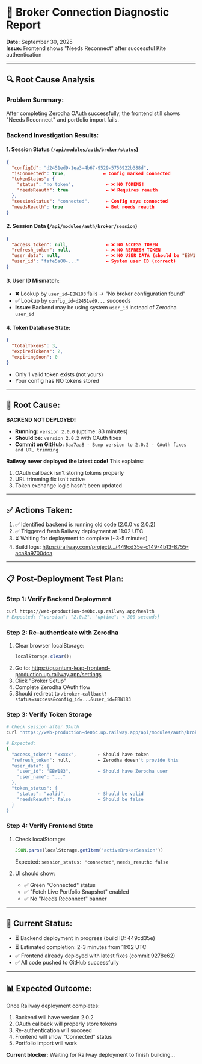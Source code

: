 # 🔧 Broker Connection Diagnostic Report
**Date:** September 30, 2025  
**Issue:** Frontend shows "Needs Reconnect" after successful Kite authentication

---

## 🔍 Root Cause Analysis

### Problem Summary:
After completing Zerodha OAuth successfully, the frontend still shows "Needs Reconnect" and portfolio import fails.

### Backend Investigation Results:

#### 1. Session Status (`/api/modules/auth/broker/status`)
```json
{
  "configId": "d2451ed9-1ea3-4b67-9529-5756922b388d",
  "isConnected": true,              ← Config marked connected
  "tokenStatus": {
    "status": "no_token",            ← ❌ NO TOKENS!
    "needsReauth": true              ← ❌ Requires reauth
  },
  "sessionStatus": "connected",      ← Config says connected
  "needsReauth": true                ← But needs reauth
}
```

#### 2. Session Data (`/api/modules/auth/broker/session`)
```json
{
  "access_token": null,              ← ❌ NO ACCESS TOKEN
  "refresh_token": null,             ← ❌ NO REFRESH TOKEN
  "user_data": null,                 ← ❌ NO USER DATA (should be "EBW183")
  "user_id": "fafe5a00-..."          ← System user ID (correct)
}
```

#### 3. User ID Mismatch:
- ❌ Lookup by `user_id=EBW183` fails → "No broker configuration found"
- ✅ Lookup by `config_id=d2451ed9...` succeeds
- **Issue:** Backend may be using system `user_id` instead of Zerodha `user_id`

#### 4. Token Database State:
```json
{
  "totalTokens": 3,
  "expiredTokens": 2,
  "expiringSoon": 0
}
```
- Only 1 valid token exists (not yours)
- Your config has NO tokens stored

---

## 🎯 Root Cause:

**BACKEND NOT DEPLOYED!**

- **Running:** `version 2.0.0` (uptime: 83 minutes)
- **Should be:** `version 2.0.2` with OAuth fixes
- **Commit on GitHub:** `6aa7aa8 - Bump version to 2.0.2 - OAuth fixes and URL trimming`

**Railway never deployed the latest code!** This explains:
1. OAuth callback isn't storing tokens properly
2. URL trimming fix isn't active
3. Token exchange logic hasn't been updated

---

## ✅ Actions Taken:

1. ✅ Identified backend is running old code (2.0.0 vs 2.0.2)
2. ✅ Triggered fresh Railway deployment at 11:02 UTC
3. ⏳ Waiting for deployment to complete (~3-5 minutes)
4. Build logs: https://railway.com/project/.../449cd35e-c149-4b13-8755-aca8a9700dca

---

## 📋 Post-Deployment Test Plan:

### Step 1: Verify Backend Deployment
```bash
curl https://web-production-de0bc.up.railway.app/health
# Expected: {"version": "2.0.2", "uptime": < 300 seconds}
```

### Step 2: Re-authenticate with Zerodha
1. Clear browser localStorage:
   ```javascript
   localStorage.clear();
   ```
2. Go to: https://quantum-leap-frontend-production.up.railway.app/settings
3. Click "Broker Setup"
4. Complete Zerodha OAuth flow
5. Should redirect to `/broker-callback?status=success&config_id=...&user_id=EBW183`

### Step 3: Verify Token Storage
```bash
# Check session after OAuth
curl "https://web-production-de0bc.up.railway.app/api/modules/auth/broker/session?config_id=<CONFIG_ID>"

# Expected:
{
  "access_token": "xxxxx",        ← Should have token
  "refresh_token": null,          ← Zerodha doesn't provide this
  "user_data": {
    "user_id": "EBW183",          ← Should have Zerodha user
    "user_name": "..."
  },
  "token_status": {
    "status": "valid",            ← Should be valid
    "needsReauth": false          ← Should be false
  }
}
```

### Step 4: Verify Frontend State
1. Check localStorage:
   ```javascript
   JSON.parse(localStorage.getItem('activeBrokerSession'))
   ```
   Expected: `session_status: "connected"`, `needs_reauth: false`

2. UI should show:
   - ✅ Green "Connected" status
   - ✅ "Fetch Live Portfolio Snapshot" enabled
   - ✅ No "Needs Reconnect" banner

---

## 🔄 Current Status:

- ⏳ Backend deployment in progress (build ID: 449cd35e)
- ⏳ Estimated completion: 2-3 minutes from 11:02 UTC
- ✅ Frontend already deployed with latest fixes (commit 9278e62)
- ✅ All code pushed to GitHub successfully

---

## 📊 Expected Outcome:

Once Railway deployment completes:
1. Backend will have version 2.0.2
2. OAuth callback will properly store tokens
3. Re-authentication will succeed
4. Frontend will show "Connected" status
5. Portfolio import will work

**Current blocker:** Waiting for Railway deployment to finish building...

